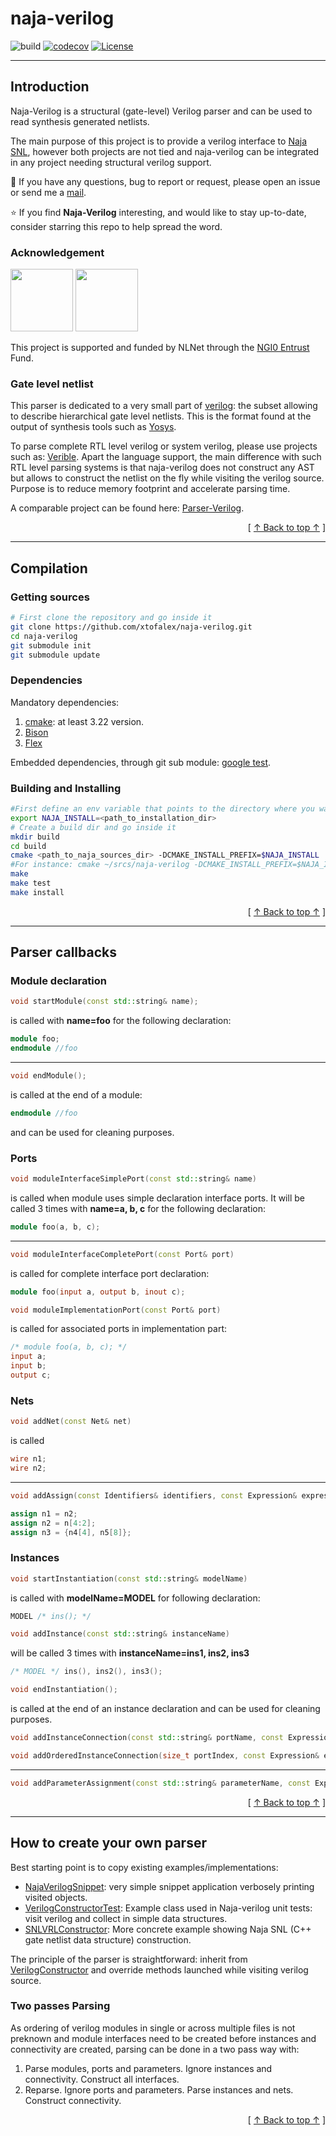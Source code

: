 # naja-verilog

![build](https://github.com/xtofalex/naja-verilog/actions/workflows/build.yml/badge.svg)
[![codecov](https://codecov.io/gh/xtofalex/naja-verilog/branch/main/graph/badge.svg?token=EWV8ZI20EI)](https://codecov.io/gh/xtofalex/naja-verilog)
[![License](https://img.shields.io/badge/License-Apache_2.0-blue.svg)](https://opensource.org/licenses/Apache-2.0)
***

## Introduction

Naja-Verilog is a structural (gate-level) Verilog parser and can be used to read synthesis generated netlists.

The main purpose of this project is to provide a verilog interface to [Naja SNL](https://github.com/xtofalex/naja), however both projects are not tied and naja-verilog can be integrated in any project needing structural verilog support.

:information_desk_person: If you have any questions, bug to report or request, please open an issue or send me a [mail](mailto:christophe.alex@gmail.com).

:star: If you find **Naja-Verilog** interesting, and would like to stay up-to-date, consider starring this repo to help spread the word.

### Acknowledgement

[<img src="https://nlnet.nl/logo/banner.png" width=100>](https://nlnet.nl/project/Naja)
[<img src="https://nlnet.nl/image/logos/NGI0Entrust_tag.svg" width=100>](https://nlnet.nl/project/Naja)

This project is supported and funded by NLNet through the [NGI0 Entrust](https://nlnet.nl/entrust) Fund.

### Gate level netlist

This parser is dedicated to a very small part of [verilog](https://en.wikipedia.org/wiki/Verilog): the subset allowing to describe hierarchical gate level netlists. This is the format found at the output of synthesis tools such as [Yosys](https://github.com/YosysHQ/yosys).

To parse complete RTL level verilog or system verilog, please use projects such as: [Verible](https://github.com/chipsalliance/verible).
Apart the language support, the main difference with such RTL level parsing systems is that naja-verilog does not construct any AST but allows to construct the netlist on the fly while visiting the verilog source. Purpose is to reduce memory footprint and accelerate parsing time.

A comparable project can be found here: [Parser-Verilog](https://github.com/OpenTimer/Parser-Verilog).


<div align="right">[ <a href="#naja-verilog">↑ Back to top ↑</a> ]</div>

***

## Compilation

### Getting sources

```bash
# First clone the repository and go inside it
git clone https://github.com/xtofalex/naja-verilog.git
cd naja-verilog
git submodule init
git submodule update
```

### Dependencies

Mandatory dependencies:
1. [cmake](https://cmake.org): at least 3.22 version.
2. [Bison](https://www.gnu.org/software/bison)
3. [Flex](https://github.com/westes/flex)

Embedded dependencies, through git sub module: [google test](https://github.com/google/googletest).

### Building and Installing

```bash
#First define an env variable that points to the directory where you want naja-verilog to be installed:
export NAJA_INSTALL=<path_to_installation_dir>
# Create a build dir and go inside it
mkdir build
cd build
cmake <path_to_naja_sources_dir> -DCMAKE_INSTALL_PREFIX=$NAJA_INSTALL
#For instance: cmake ~/srcs/naja-verilog -DCMAKE_INSTALL_PREFIX=$NAJA_INSTALL
make
make test
make install
```

<div align="right">[ <a href="#naja-verilog">↑ Back to top ↑</a> ]</div>

***

## Parser callbacks

### Module declaration

```c++
void startModule(const std::string& name);
```

is called with **name=foo** for the following declaration:

```verilog
module foo;
endmodule //foo
```

***

```c++
void endModule();
```

is called at the end of a module:

```verilog
endmodule //foo
```

and can be used for cleaning purposes.

### Ports

```c++
void moduleInterfaceSimplePort(const std::string& name)
```

is called when module uses simple declaration interface ports. It will be called 3 times with **name=a, b, c** for the following declaration:

```verilog
module foo(a, b, c);
```

***

```c++
void moduleInterfaceCompletePort(const Port& port)
```

is called for complete interface port declaration:

```verilog
module foo(input a, output b, inout c);
```

```c++
void moduleImplementationPort(const Port& port)
```

is called for associated ports in implementation part:

```verilog
/* module foo(a, b, c); */
input a;
input b;
output c;
```

### Nets

```c++
void addNet(const Net& net)
```

is called

```verilog
wire n1;
wire n2;
```

***

```c++
void addAssign(const Identifiers& identifiers, const Expression& expression) 
```

```verilog
assign n1 = n2;
assign n2 = n[4:2];
assign n3 = {n4[4], n5[8]};
```

### Instances

```c++
void startInstantiation(const std::string& modelName)
```

is called with **modelName=MODEL** for following declaration:

```verilog
MODEL /* ins(); */
```

```c++
void addInstance(const std::string& instanceName)
```

will be called 3 times with **instanceName=ins1, ins2, ins3**

```verilog
/* MODEL */ ins(), ins2(), ins3();
```

```c++
void endInstantiation();
```

is called at the end of an instance declaration and can be used for cleaning purposes.

```c++
void addInstanceConnection(const std::string& portName, const Expression& expression);
```

```c++
void addOrderedInstanceConnection(size_t portIndex, const Expression& expression);
```

***

```c++
void addParameterAssignment(const std::string& parameterName, const Expression& expression);
```

<div align="right">[ <a href="#naja-verilog">↑ Back to top ↑</a> ]</div>

***

## How to create your own parser

Best starting point is to copy existing examples/implementations:

* [NajaVerilogSnippet](https://github.com/xtofalex/naja-verilog/blob/main/src/NajaVerilogSnippet.cpp): very simple snippet application verbosely printing visited objects.
* [VerilogConstructorTest](https://github.com/xtofalex/naja-verilog/blob/main/test/VerilogConstructorTest.h): Example class used in Naja-verilog unit tests: visit verilog and collect in simple data structures.
* [SNLVRLConstructor](https://github.com/xtofalex/naja/blob/main/src/snl/formats/verilog/frontend/SNLVRLConstructor.h): More concrete example showing Naja SNL (C++ gate netlist data structure) construction.

The principle of the parser is straightforward: inherit from [VerilogConstructor](https://github.com/xtofalex/naja-verilog/blob/main/src/VerilogConstructor.h) and override methods launched while visiting verilog source.

### Two passes Parsing

As ordering of verilog modules in single or across multiple files is not preknown and module interfaces need to be created before instances and connectivity are created, parsing can be done in a two pass way with:

1. Parse modules, ports and parameters. Ignore instances and connectivity. Construct all interfaces.
2. Reparse. Ignore ports and parameters. Parse instances and nets. Construct connectivity.

<div align="right">[ <a href="#naja-verilog">↑ Back to top ↑</a> ]</div>